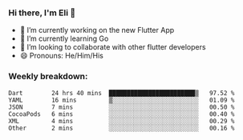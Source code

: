 ### Hi there, I'm Eli 👋
- 🔭 I’m currently working on the new Flutter App
- 🌱 I’m currently learning Go
- 🦄 I’m looking to collaborate with other flutter developers
- 😄 Pronouns: He/Him/His

### Weekly breakdown:
<!--START_SECTION:waka-->

```text
Dart        24 hrs 40 mins  ████████████████████████▒   97.52 %
YAML        16 mins         ▒░░░░░░░░░░░░░░░░░░░░░░░░   01.09 %
JSON        7 mins          ░░░░░░░░░░░░░░░░░░░░░░░░░   00.50 %
CocoaPods   6 mins          ░░░░░░░░░░░░░░░░░░░░░░░░░   00.40 %
XML         4 mins          ░░░░░░░░░░░░░░░░░░░░░░░░░   00.29 %
Other       2 mins          ░░░░░░░░░░░░░░░░░░░░░░░░░   00.16 %
```

<!--END_SECTION:waka-->
